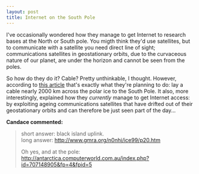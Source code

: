 ```yaml
---
layout: post
title: Internet on the South Pole
---
```


I've occasionally wondered how they manage to get Internet to research bases at the North or South pole. You migth think they'd use satellites, but to communicate with a satellite you need direct line of sight; communications satellites in geostationary orbits, due to the curvaceous nature of our planet, are under the horizon and cannot be seen from the poles.

So how do they do it? Cable? Pretty unthinkable, I thought. However, according to <a href="http://news.bbc.co.uk/1/hi/sci/tech/2207259.stm">this article</a> that's exactly what they're planning to do: lay a cable nearly 2000 km across the polar ice to the South Pole. It also, more interestingly, explained how they *currently* manage to get Internet access: by exploiting ageing communications satellites that have drifted out of their geostationary orbits and can therefore be just seen part of the day...

**Candace commented:**

> short answer: black island uplink.<br/>
> long answer: <http://www.gmra.org/n0nhj/ice99/p20.htm>
>
> Oh yes, and at the pole: <br/>
> <http://antarctica.computerworld.com.au/index.php?id=707148905&fp=4&fpid=5>
